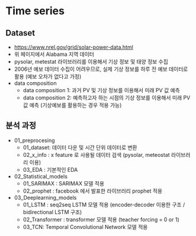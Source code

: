 # Time series

## Dataset
- https://www.nrel.gov/grid/solar-power-data.html
- 위 페이지에서 Alabama 지역 데이터 
- pysolar, metestat 라이브러리를 이용해서 기상 정보 및 태양 정보 수집
- 2006년 예보 데이터 수집이 어려우므로, 실제 기상 정보를 하루 전 예보 데이터로 활용 (예보 오차가 없다고 가정) 
- data composition
  - data composition 1: 과거 PV 및 기상 정보를 이용해서 미래 PV 값 예측
  - data composition 2: 예측하고자 하는 시점의 기상 정보를 이용해서 미래 PV 값 예측 (기상예보를 활용하는 경우 적용 가능)

## 분석 과정
- 01_preprocesing 
  - 01_dataset: 데이터 다운 및 시간 단위 데이터로 변환
  - 02_x_info : x feature 로 사용될 데이터 검색 (pysolar, meteostat 라이브러리 이용)
  - 03_EDA : 기본적인 EDA
- 02_Statistical_models
  - 01_SARIMAX : SARIMAX 모델 적용
  - 02_prophet : facebook 에서 발표한 라이브러리 prophet 적용
- 03_Deeplearning_models
  - 01_LSTM : seq2seq LSTM 모델 적용 (encoder-decoder 이용한 구조 / bidirectional LSTM 구조)
  - 02_Transformer : transformer 모델 적용 (teacher forcing = 0 or 1)
  - 03_TCN: Temporal Convolutional Network 모델 적용
